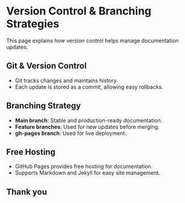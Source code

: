 # Version Control & Branching Strategies
This page explains how version control helps manage documentation updates.

## Git & Version Control
- Git tracks changes and maintains history.
- Each update is stored as a commit, allowing easy rollbacks.

## Branching Strategy
- **Main branch**: Stable and production-ready documentation.
- **Feature branches**: Used for new updates before merging.
- **gh-pages branch**: Used for live deployment.

## Free Hosting
- GitHub Pages provides free hosting for documentation.
- Supports Markdown and Jekyll for easy site management.

## Thank you
